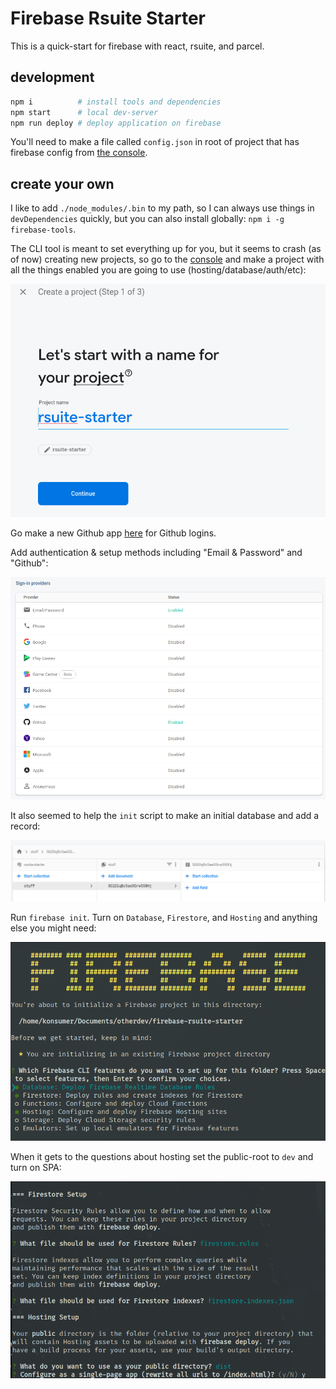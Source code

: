 # Firebase Rsuite Starter

This is a quick-start for firebase with react, rsuite, and parcel.

## development

```sh
npm i          # install tools and dependencies
npm start      # local dev-server
npm run deploy # deploy application on firebase
```

You'll need to make a file called `config.json` in root of project that has firebase config from [the console](https://console.firebase.google.com/u/0/project/rsuite-starter/settings/general/web).

## create your own

I like to add `./node_modules/.bin` to my path, so I can always use things in `devDependencies` quickly, but you can also install globally: `npm i -g firebase-tools`.

The CLI tool is meant to set everything up for you, but it seems to crash (as of now) creating new projects, so go to the [console](https://console.firebase.google.com/) and make a project with all the things enabled you are going to use (hosting/database/auth/etc):

![screen2](./screens/screen2.png)

Go make a new Github app [here](https://github.com/settings/developers) for Github logins.

Add authentication & setup methods including "Email & Password" and "Github":

![screen3](./screens/screen3.png)

It also seemed to help the `init` script to make an initial database and add a record:

![screen4](./screens/screen4.png)


Run `firebase init`. Turn on `Database`, `Firestore`, and `Hosting` and anything else you might need:

![screen1](./screens/screen1.png)


When it gets to the questions about hosting set the public-root to `dev` and turn on SPA:

![screen5](./screens/screen5.png)